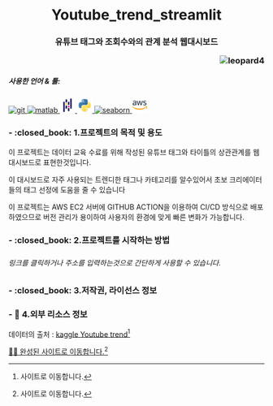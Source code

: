 <h1 align="center">Youtube_trend_streamlit </h1>
<h3 align="center">유튜브 태그와 조회수와의 관계 분석 웹대시보드
<p align="right"> <img src="https://komarev.com/ghpvc/?username=leopard4&label=Profile%20views&color=0e75b6&style=flat" alt="leopard4" /> </p></h3>


<h5 align="left">사용한 언어 & 툴:</h5>
<p align="left"> <a href="https://git-scm.com/" target="_blank" rel="noreferrer"> <img src="https://www.vectorlogo.zone/logos/git-scm/git-scm-icon.svg" alt="git" width="30" height="30"/> </a> <a href="https://www.mathworks.com/" target="_blank" rel="noreferrer"> <img src="https://upload.wikimedia.org/wikipedia/commons/2/21/Matlab_Logo.png" alt="matlab" width="30" height="30"/> </a> <a href="https://pandas.pydata.org/" target="_blank" rel="noreferrer"> <img src="https://raw.githubusercontent.com/devicons/devicon/2ae2a900d2f041da66e950e4d48052658d850630/icons/pandas/pandas-original.svg" alt="pandas" width="30" height="30"/> </a> <a href="https://www.python.org" target="_blank" rel="noreferrer"> <img src="https://raw.githubusercontent.com/devicons/devicon/master/icons/python/python-original.svg" alt="python" width="30" height="30"/> </a> <a href="https://seaborn.pydata.org/" target="_blank" rel="noreferrer"> <img src="https://seaborn.pydata.org/_images/logo-mark-lightbg.svg" alt="seaborn" width="30" height="30"/> </a>
<a href="https://aws.amazon.com" target="_blank" rel="noreferrer"> <img src="https://raw.githubusercontent.com/devicons/devicon/master/icons/amazonwebservices/amazonwebservices-original-wordmark.svg" alt="aws" width="30" height="30"/> </a> </p>




<h3> - :closed_book: 1.프로젝트의 목적 및 용도 </h3>
이 프로젝트는 데이터 교육 수료를 위해 작성된
유튜브 태그와 타이틀의 상관관계를 웹 대시보드로 표현한것입니다.

이 대시보드로 자주 사용되는 트렌디한 태그나 카테고리를 알수있어서
초보 크리에이터들의 태그 선정에 도움을 줄 수 있습니다

이 프로젝트는 AWS EC2 서버에 GITHUB ACTION을 이용하여 CI/CD 방식으로 배포하였으므로 버전 관리가 용이하여
사용자의 환경에 맞게 빠른 변화가 가능합니다.

<h3> - :closed_book: 2.프로젝트를 시작하는 방법 <h3> 
  
###### 링크를 클릭하거나 주소를 입력하는것으로 간단하게 사용할 수 있습니다.
  
<h3> - :closed_book: 3.저작권, 라이선스 정보 <h3> 

### - :closed_book: 4.외부 리소스 정보
데이터의 출처 : [kaggle Youtube trend](https://www.kaggle.com/datasets/rsrishav/youtube-trending-video-dataset?select=KR_youtube_trending_data.csv)[^1]

[👨‍💻 완성된 사이트로 이동합니다.](http://3.38.165.131:8502/)[^1]

[^1]: 사이트로 이동합니다.

<!-- 이부분은 주석이라 표시되지 않습니다. -->











